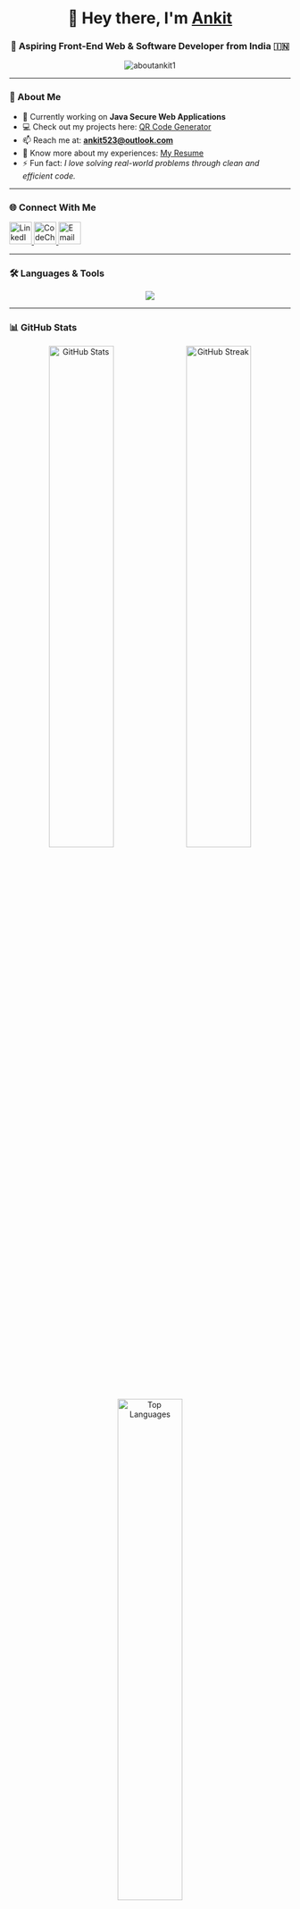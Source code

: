 <h1 align="center">👋 Hey there, I'm <a href="https://www.linkedin.com/in/about-ankit/" target="_blank">Ankit</a></h1>
<h3 align="center">🚀 Aspiring Front-End Web & Software Developer from India 🇮🇳</h3>

<p align="center">
  <img src="https://komarev.com/ghpvc/?username=aboutankit1&label=Profile%20Views&color=0e75b6&style=flat" alt="aboutankit1" />
</p>

---

### 🧠 About Me  
- 🌱 Currently working on **Java Secure Web Applications**  
- 💻 Check out my projects here: [QR Code Generator](https://qr-code-generator-1-psi.vercel.app/)  
- 📫 Reach me at: **ankit523@outlook.com**  
- 📄 Know more about my experiences: [My Resume](https://drive.google.com/drive/u/0/folders/1tGMduLvOvnlKSCPzyj581akF40RLG3IT)  
- ⚡ Fun fact: *I love solving real-world problems through clean and efficient code.*

---

### 🌐 Connect With Me  
<p align="left">
  <a href="https://www.linkedin.com/in/about-ankit/" target="_blank">
    <img src="https://skillicons.dev/icons?i=linkedin" width="40" height="40" alt="LinkedIn" />
  </a>
  <a href="https://www.codechef.com/users/aboutankit" target="_blank">
    <img src="https://cdn.jsdelivr.net/npm/simple-icons@v7/icons/codechef.svg" width="40" height="40" alt="CodeChef" />
  </a>
  <a href="mailto:ankit523@outlook.com" target="_blank">
    <img src="https://skillicons.dev/icons?i=gmail" width="40" height="40" alt="Email" />
  </a>
</p>

---

### 🛠️ Languages & Tools  
<p align="center">
  <img src="https://skillicons.dev/icons?i=c,cpp,java,html,css,js,react,nodejs,mysql,flutter,dart,git,figma,firebase" />
</p>

---

### 📊 GitHub Stats  
<p align="center">
  <img src="https://github-readme-stats.vercel.app/api?username=aboutankit1&show_icons=true&theme=react&hide_border=true" width="48%" alt="GitHub Stats" />
  <img src="https://github-readme-streak-stats.herokuapp.com/?user=aboutankit1&theme=react&hide_border=true" width="48%" alt="GitHub Streak" />
</p>

<p align="center">
  <img src="https://github-readme-stats.vercel.app/api/top-langs/?username=aboutankit1&layout=compact&theme=react&hide_border=true" width="48%" alt="Top Languages" />
</p>

---

### 🧩 Highlight Projects  
- 🧾 [QR Code Generator App](https://qr-code-generator-1-psi.vercel.app/)  
- 💼 Java Secure Web (Spring Boot) — *in progress*  
- 🧠 Resume ATS Checker (React + Node.js) — *coming soon*

---

### 💬 Quote  
> “Code is like humor. When you have to explain it, it’s bad.” — *Cory House*

---

⭐ **If you like my work, consider giving a star to my repositories!**  
